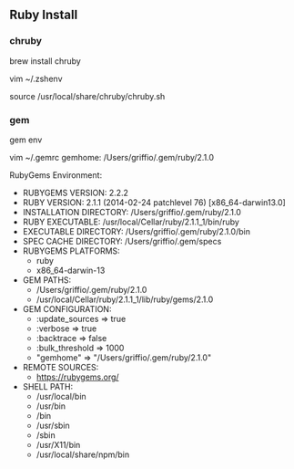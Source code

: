 ## Ruby Install

### chruby
brew install chruby

vim ~/.zshenv

source /usr/local/share/chruby/chruby.sh

### gem
gem env

vim ~/.gemrc
gemhome: /Users/griffio/.gem/ruby/2.1.0

RubyGems Environment:
  - RUBYGEMS VERSION: 2.2.2
  - RUBY VERSION: 2.1.1 (2014-02-24 patchlevel 76) [x86_64-darwin13.0]
  - INSTALLATION DIRECTORY: /Users/griffio/.gem/ruby/2.1.0
  - RUBY EXECUTABLE: /usr/local/Cellar/ruby/2.1.1_1/bin/ruby
  - EXECUTABLE DIRECTORY: /Users/griffio/.gem/ruby/2.1.0/bin
  - SPEC CACHE DIRECTORY: /Users/griffio/.gem/specs
  - RUBYGEMS PLATFORMS:
    - ruby
    - x86_64-darwin-13
  - GEM PATHS:
     - /Users/griffio/.gem/ruby/2.1.0
     - /usr/local/Cellar/ruby/2.1.1_1/lib/ruby/gems/2.1.0
  - GEM CONFIGURATION:
     - :update_sources => true
     - :verbose => true
     - :backtrace => false
     - :bulk_threshold => 1000
     - "gemhome" => "/Users/griffio/.gem/ruby/2.1.0"
  - REMOTE SOURCES:
     - https://rubygems.org/
  - SHELL PATH:
     - /usr/local/bin
     - /usr/bin
     - /bin
     - /usr/sbin
     - /sbin
     - /usr/X11/bin
     - /usr/local/share/npm/bin






